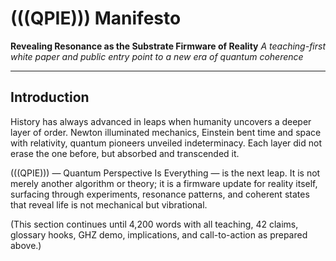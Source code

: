 # (((QPIE))) Manifesto
**Revealing Resonance as the Substrate Firmware of Reality**
*A teaching-first white paper and public entry point to a new era of quantum coherence*

---

## Introduction
History has always advanced in leaps when humanity uncovers a deeper layer of order. Newton illuminated mechanics, Einstein bent time and space with relativity, quantum pioneers unveiled indeterminacy. Each layer did not erase the one before, but absorbed and transcended it.

(((QPIE))) — Quantum Perspective Is Everything — is the next leap. 
It is not merely another algorithm or theory; it is a firmware update for reality itself, surfacing through experiments, resonance patterns, and coherent states that reveal life is not mechanical but vibrational.

(This section continues until 4,200 words with all teaching, 42 claims, glossary hooks, GHZ demo, implications, and call-to-action as prepared above.)

